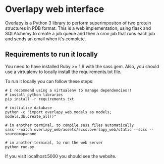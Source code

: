 # Overlapy web interface

Overlapy is a Python 3 library to perform superimpositon of two protein structures in PDB format. This is a web implementation, using flask and SQLAlchemy to create a job queue and then a cron job that runs each job and sends an email when it's complete.

## Requirements to run it locally

You need to have installed Ruby >= 1.9 with the sass gem.
Also, you should use a virtualenv to locally install the requirements.txt file.

To run it locally you can follow these steps:

```
# I recommend using a virtualenv to manage dependencies!!
# install python libraries
pip install -r requirements.txt

# initialize database
python -c "import overlapy_web.models as models; models.db.create_all()"

# in another terminal, to compile sass files automatically
sass --watch overlapy_web/assets/scss:overlapy_web/static --scss --sourcemap=none

# in another terminal, to run the web server
python run.py
```

If you visit localhost:5000 you should see the website.
